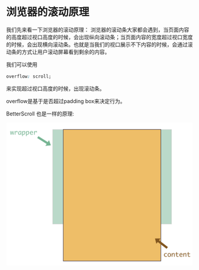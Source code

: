 # 浏览器的滚动原理
我们先来看一下浏览器的滚动原理： 浏览器的滚动条大家都会遇到，当页面内容的高度超过视口高度的时候，会出现纵向滚动条；当页面内容的宽度超过视口宽度的时候，会出现横向滚动条。也就是当我们的视口展示不下内容的时候，会通过滚动条的方式让用户滚动屏幕看到剩余的内容。

我们可以使用
```css
overflow: scroll;
```
来实现超过视口高度的时候，出现滚动条。

overflow是基于是否超过padding box来决定行为。

BetterScroll 也是一样的原理:

<img src="./assets/scroll.png" />